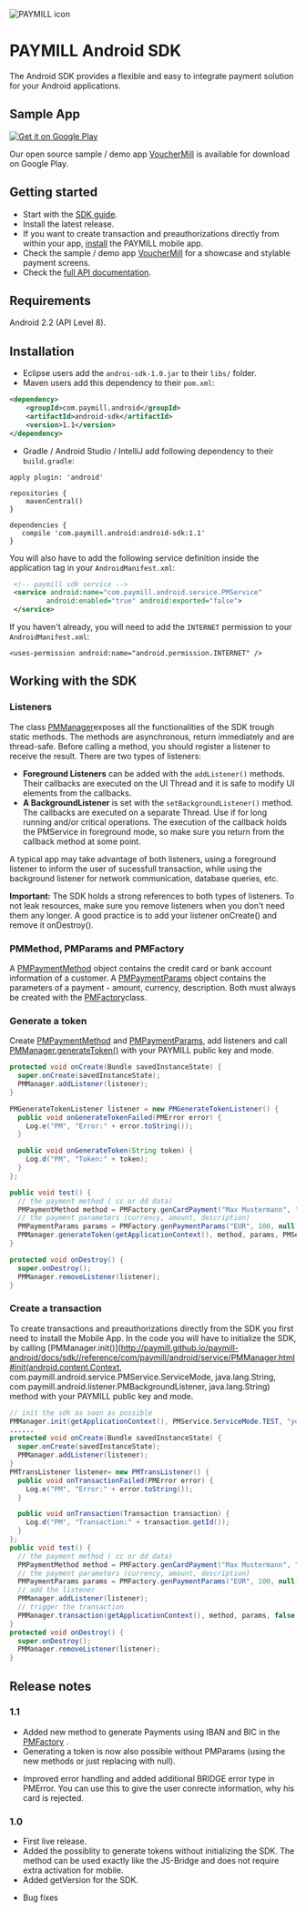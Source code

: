 ![PAYMILL icon](https://static.paymill.com/r/335f99eb3914d517bf392beb1adaf7cccef786b6/img/logo-download_Light.png)
# PAYMILL Android SDK

The Android SDK provides a flexible and easy to integrate payment solution for your Android applications.

## Sample App


<a href="https://play.google.com/store/apps/details?id=com.paymill.android.samples.vouchermill">
  <img alt="Get it on Google Play"
       src="https://developer.android.com/images/brand/en_generic_rgb_wo_45.png" />
</a>

Our open source sample / demo app [VoucherMill](/samples/vouchermill) is available for download on Google Play. 
 
## Getting started

- Start with the [SDK guide](https://www.paymill.com/en-gb/documentation-3/reference/mobile-sdk/).
- Install the latest release.
- If you want to create transaction and preauthorizations directly from within your app, [install](https://paymill.com/mobile-app-install/) the PAYMILL mobile app.
- Check the sample / demo app [VoucherMill](/samples/vouchermill) for a showcase and stylable payment screens.
- Check the [full API documentation](http://paymill.github.io/paymill-android/docs/sdk/).

## Requirements

Android 2.2 (API Level 8).

## Installation

- Eclipse users add the `androi-sdk-1.0.jar` to their `libs/` folder.
- Maven users add this dependency to their `pom.xml`:

```xml
<dependency>
	<groupId>com.paymill.android</groupId>
	<artifactId>android-sdk</artifactId>
	<version>1.1</version>
</dependency>         
```

- Gradle / Android Studio / IntelliJ add following dependency to their `build.gradle`:

```
apply plugin: 'android'

repositories {
    mavenCentral()
}

dependencies {
   compile 'com.paymill.android:android-sdk:1.1'
}       
```

You will also have to add the following service definition inside the application tag in your `AndroidManifest.xml`:


```xml
 <!-- paymill sdk service -->
 <service android:name="com.paymill.android.service.PMService"
         android:enabled="true" android:exported="false">
 </service> 
```
If you haven't already, you will need to add the `INTERNET` permission  to your `AndroidManifest.xml`:

```
<uses-permission android:name="android.permission.INTERNET" />
```

## Working with the SDK


### Listeners

The class [PMManager](http://paymill.github.io/paymill-android/docs/sdk/reference/com/paymill/android/service/PMManager.html)exposes all the functionalities of the SDK trough static methods. The methods are asynchronous, return immediately and are thread-safe. Before calling a method, you should register a listener to receive the result. There are two types of listeners:

- **Foreground Listeners** can be added with the `addListener()` methods. Their callbacks are executed on the UI Thread and it is safe to modify UI elements from the callbacks.
- **A BackgroundListener** is set with the `setBackgroundListener()` method. The callbacks are executed on a separate Thread. Use if for long running and/or critical operations. The execution of the callback holds the PMService in foreground mode, so make sure you return from the callback method at some point.

A typical app may take advantage of both listeners, using a foreground listener to inform the user of sucessfull transaction, while using the background listener for network communication, database queries, etc.

**Important:** The SDK holds a strong references to both types of listeners. To not leak resources, make sure you remove listeners when you don't need them any longer. A good practice is to add your listener onCreate() and remove it onDestroy().


### PMMethod, PMParams and PMFactory


A [PMPaymentMethod](http://paymill.github.io/paymill-android/docs/sdk/reference/com/paymill/android/factory/PMPaymentMethod.html) object contains the credit card or bank account information of a customer. A [PMPaymentParams](http://paymill.github.io/paymill-android/docs/sdk/reference/com/paymill/android/factory/PMPaymentParams.html) object contains the parameters of a payment - amount, currency, description. Both must always be created with the [PMFactory](http://paymill.github.io/paymill-android/docs/sdk/reference/com/paymill/android/factory/PMFactory.html)class.

### Generate a token

Create [PMPaymentMethod](http://paymill.github.io/paymill-android/docs/sdk/reference/com/paymill/android/factory/PMPaymentMethod.html) and [PMPaymentParams](http://paymill.github.io/paymill-android/docs/sdk/reference/com/paymill/android/factory/PMPaymentParams.html), add listeners and call [PMManager.generateToken()](http://paymill.github.io/paymill-android/docs/sdk/reference/com/paymill/android/service/PMManager.html#generateToken%28android.content.Context,%20com.paymill.android.factory.PMPaymentMethod,%20com.paymill.android.factory.PMPaymentParams,%20com.paymill.android.service.PMService.ServiceMode,%20java.lang.String%29) with your PAYMILL public key and mode.

```java
protected void onCreate(Bundle savedInstanceState) {
  super.onCreate(savedInstanceState);
  PMManager.addListener(listener);
}

PMGenerateTokenListener listener = new PMGenerateTokenListener() {
  public void onGenerateTokenFailed(PMError error) {
    Log.e("PM", "Error:" + error.toString());
  }

  public void onGenerateToken(String token) {
    Log.d("PM", "Token:" + token);
  }
};

public void test() {
  // the payment method ( cc or dd data)
  PMPaymentMethod method = PMFactory.genCardPayment("Max Mustermann", "4111111111111111", "12", "2015", "1234");
  // the payment parameters (currency, amount, description)
  PMPaymentParams params = PMFactory.genPaymentParams("EUR", 100, null);
  PMManager.generateToken(getApplicationContext(), method, params, PMService.ServiceMode.TEST, "yourpublickey");
}

protected void onDestroy() {
  super.onDestroy();
  PMManager.removeListener(listener);
}
```
### Create a transaction

To create transactions and preauthorizations directly from the SDK you first need to install the Mobile App. In the code you will have to initialize the SDK, by calling [PMManager.init()](http://paymill.github.io/paymill-android/docs/sdk//reference/com/paymill/android/service/PMManager.html#init(android.content.Context, com.paymill.android.service.PMService.ServiceMode, java.lang.String, com.paymill.android.listener.PMBackgroundListener, java.lang.String) method with your PAYMILL public key and mode.

```java
// init the sdk as soon as possible
PMManager.init(getApplicationContext(), PMService.ServiceMode.TEST, "yourpublickey",null, null);
......
protected void onCreate(Bundle savedInstanceState) {
  super.onCreate(savedInstanceState);
  PMManager.addListener(listener);
}
PMTransListener listener= new PMTransListener() {
  public void onTransactionFailed(PMError error) {
    Log.e("PM", "Error:" + error.toString());
  }

  public void onTransaction(Transaction transaction) {
    Log.d("PM", "Transaction:" + transaction.getId());
  }
};
public void test() {
  // the payment method ( cc or dd data)
  PMPaymentMethod method = PMFactory.genCardPayment("Max Mustermann", "4111111111111111", "12", "2015", "1234");
  // the payment parameters (currency, amount, description)
  PMPaymentParams params = PMFactory.genPaymentParams("EUR", 100, null);
  // add the listener
  PMManager.addListener(listener);
  // trigger the transaction
  PMManager.transaction(getApplicationContext(), method, params, false);
}
protected void onDestroy() {
  super.onDestroy();
  PMManager.removeListener(listener);
}
```


## Release notes

### 1.1
+ Added new method to generate Payments using IBAN and BIC in the [PMFactory](http://paymill.github.io/paymill-android/docs/sdk/reference/com/paymill/android/factory/PMFactory.html) .
+ Generating a token is now also possible without PMParams (using the new methods or just replacing with null).
* Improved error handling and added additional BRIDGE error type in PMError. You can use this to give the user conrecte information, why his card is rejected.

### 1.0
+ First live release.
+ Added the possiblity to generate tokens without initializing the SDK. The method can be used exactly like the JS-Bridge and does not require extra activation for mobile.
+ Added getVersion for the SDK.
* Bug fixes
